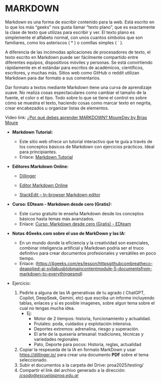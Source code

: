# MARKDOWN

Markdown es una forma de escribir contenido para la web. Está escrito en lo que los más “geeks” nos gusta llamar “texto plano”, que es exactamente la clase de texto que utilizas para escribir y ver. El texto plano es simplemente el alfabeto normal, con unos cuantos símbolos que son familiares, como los asteriscos ( * ) o comillas simples ( ` ).

A diferencia de las incómodas aplicaciones de procesadores de texto, el texto escrito en Markdown puede ser fácilmente compartido entre diferentes equipos, dispositivos móviles y personas. Se está convirtiendo rápidamente en el estándar para escritos de académicos, científicos, escritores, y muchas más. Sitios web como GitHub o reddit utilizan Markdown para dar formato a sus comentarios.

Dar formato a textos mediante Markdown tiene una curva de aprendizaje suave. No realiza cosas espectaculares como cambiar el tamaño de la fuente, el color o el tipo. Todo sobre lo que se tiene el control es sobre cómo se muestra el texto, haciendo cosas como marcar texto en negrita, crear encabezados u organizar listas de elementos.


Video link: [¿Por qué debes aprender MARKDOWN? MoureDev by Brias Moure](https://www.youtube.com/watch?v=77Ggk1uzO2A)


* **Markdown Tutorial:**
    * Este sitio web ofrece un tutorial interactivo que te guía a través de los conceptos básicos de Markdown con ejercicios prácticos. Ideal para principiantes.
    * Enlace: [Markdown Tutorial](https://www.markdowntutorial.com/es/)
* **Editores Markdown Online:**
    
    * [Dillinger](https://dillinger.io/)

    * [Editor Markdown Online](https://editormarkdown.com/)
    
    * [StackEdit – In-browser Markdown editor](https://stackedit.io/)

 
* **Curso: EDteam - Markdown desde cero (Gratis):**
    * Este curso gratuito te enseña Markdown desde los conceptos básicos hasta temas más avanzados.
    * Enlace: [Curso: Markdown desde cero (Gratis) - EDteam](https://ed.team/cursos/markdown)

* **Notas 4Geeks.com sobre el uso de MarkDown y las IA:**
    * En un mundo donde la eficiencia y la creatividad son esenciales, combinar inteligencia artificial y Markdown podría ser el truco definitivo para crear documentos profesionales y versátiles en poco tiempo.
    * Enlace: (https://4geeks.com/es/lesson/httpsgithubcombreatheco-deapplied-ai-syllabusblobmaincontentmodule-5-documentsfrom-markdown-to-everythingesmd)
  
* Ejercicio: 
  1. Pedirle a alguna de las IA generativas de tu agrado ( ChatGPT, Copilot, DeepSeek, Gemini, etc) que escriba un informe incluyendo tablas, enlaces y si es posible imagenes, sobre algun tema sobre el cual no tengas mucha idea. 
        * Ej: 
          * Motor de 2 tiempos: historia, funcionamiento y actualidad.
          * Frutales: poda, cuidados y explotación intensiva.
          * Deportes extremos: adrenalina, riesgo y superación. 
          * El arte de la quesería artesanal: tradiciones, técnicas y variedades regionales
          * Pato, Deporte para pocos: Historia, reglas, actualidad
  2. Copiar la respeueda de la IA en formato MarkDown y usar https://dillinger.io/ para crear una documento **PDF** sobre el tema seleccionado.
  3. Subir el documentos a la carpeta del Drive: proa2025/testing/
  4. Compartir el link del archivo generado a la dirección: *jcsodo@escuelasproa.edu.ar*
   
   